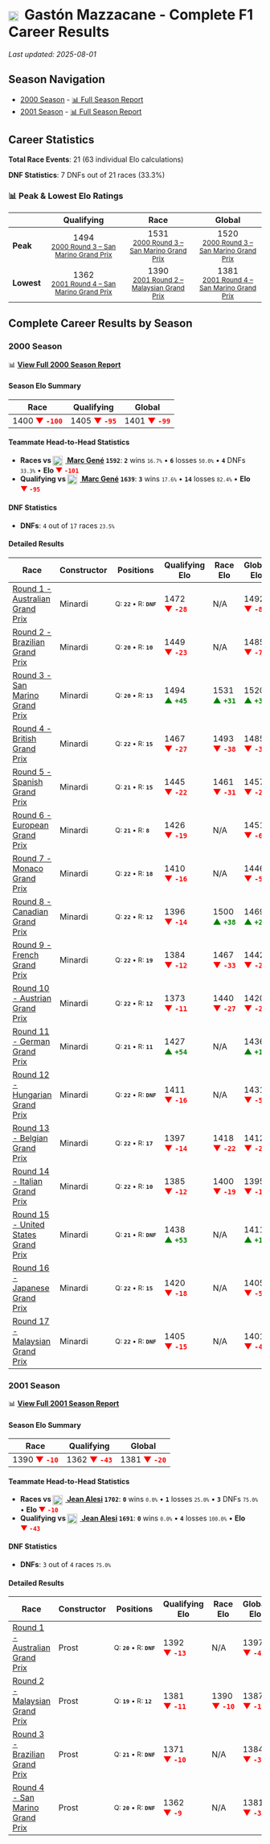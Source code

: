 # <img src="https://upload.wikimedia.org/wikipedia/commons/1/1a/Flag_of_Argentina.svg" alt="Argentina" width="20" height="auto" style="vertical-align: middle; margin-right: 5px;" onerror="this.outerHTML='🇦🇷'; this.style.marginRight='5px';"/> Gastón Mazzacane - Complete F1 Career Results

*Last updated: 2025-08-01*

## Season Navigation

- [2000 Season](#2000-season) - [📊 Full Season Report](../seasons/2000-season-report)
- [2001 Season](#2001-season) - [📊 Full Season Report](../seasons/2001-season-report)

## Career Statistics

**Total Race Events**: 21 (63 individual Elo calculations)

**DNF Statistics**: 7 DNFs out of 21 races (33.3%)

### 📊 Peak & Lowest Elo Ratings

| &nbsp; | Qualifying | Race | Global |
|-------|------------|------|--------|
| **Peak** | <center> 1494 <br/><small> [2000 Round 3 – San Marino Grand Prix](../seasons/2000-season-report#round-3-san-marino-grand-prix) </small></center> | <center> 1531 <br/><small> [2000 Round 3 – San Marino Grand Prix](../seasons/2000-season-report#round-3-san-marino-grand-prix) </small></center> | <center> 1520  <br/><small> [2000 Round 3 – San Marino Grand Prix](../seasons/2000-season-report#round-3-san-marino-grand-prix) </small></center> |
| **Lowest** | <center> 1362 <br/><small> [2001 Round 4 – San Marino Grand Prix](../seasons/2001-season-report#round-4-san-marino-grand-prix) </small></center> | <center> 1390 <br/><small> [2001 Round 2 – Malaysian Grand Prix](../seasons/2001-season-report#round-2-malaysian-grand-prix) </small></center> | <center> 1381 <br/><small> [2001 Round 4 – San Marino Grand Prix](../seasons/2001-season-report#round-4-san-marino-grand-prix) </small></center> |


## Complete Career Results by Season

### 2000 Season

📊 **[View Full 2000 Season Report](../seasons/2000-season-report)**

#### Season Elo Summary

| Race | Qualifying | Global |
|------|------------|--------|
| 1400 **<span style="color: red;">▼&nbsp;`-100`</span>** | 1405 **<span style="color: red;">▼&nbsp;`-95`</span>** | 1401 **<span style="color: red;">▼&nbsp;`-99`</span>** |

#### Teammate Head-to-Head Statistics

- **Races vs [<img src="https://upload.wikimedia.org/wikipedia/commons/9/9a/Flag_of_Spain.svg" alt="Spain" width="20" height="auto" style="vertical-align: middle; margin-right: 5px;" onerror="this.outerHTML='🇪🇸'; this.style.marginRight='5px';"/> Marc Gené](marc-gen) `1592`**: **`2`** wins <small>`16.7%`</small> • **`6`** losses <small>`50.0%`</small> • **`4`** DNFs <small>`33.3%`</small> • **Elo <span style="color: red;">▼&nbsp;`-101`</span>**
- **Qualifying vs [<img src="https://upload.wikimedia.org/wikipedia/commons/9/9a/Flag_of_Spain.svg" alt="Spain" width="20" height="auto" style="vertical-align: middle; margin-right: 5px;" onerror="this.outerHTML='🇪🇸'; this.style.marginRight='5px';"/> Marc Gené](marc-gen) `1639`**: **`3`** wins <small>`17.6%`</small> • **`14`** losses <small>`82.4%`</small> • **Elo <span style="color: red;">▼&nbsp;`-95`</span>**

#### DNF Statistics

- **DNFs**: `4` out of `17` races <small>`23.5%`</small>

#### Detailed Results

| Race | Constructor | Positions | Qualifying Elo | Race Elo | Global Elo | Teammate |
|------|-------------|-----------|----------------|----------|------------|----------|
| [Round 1 - Australian Grand Prix](../seasons/2000-season-report#round-1-australian-grand-prix) | Minardi | <small>Q:&nbsp;**`22`**&nbsp;•&nbsp;R:&nbsp;**`DNF`**</small> | 1472 **<span style="color: red;">▼&nbsp;`-28`</span>** | N/A | 1492 **<span style="color: red;">▼&nbsp;`-8`</span>** | [<img src="https://upload.wikimedia.org/wikipedia/commons/9/9a/Flag_of_Spain.svg" alt="Spain" width="20" height="auto" style="vertical-align: middle; margin-right: 5px;" onerror="this.outerHTML='🇪🇸'; this.style.marginRight='5px';"/> Marc Gené](marc-gen)<br/><small>Q:&nbsp;**`18`**&nbsp;•&nbsp;R:&nbsp;**`8`**</small> |
| [Round 2 - Brazilian Grand Prix](../seasons/2000-season-report#round-2-brazilian-grand-prix) | Minardi | <small>Q:&nbsp;**`20`**&nbsp;•&nbsp;R:&nbsp;**`10`**</small> | 1449 **<span style="color: red;">▼&nbsp;`-23`</span>** | N/A | 1485 **<span style="color: red;">▼&nbsp;`-7`</span>** | [<img src="https://upload.wikimedia.org/wikipedia/commons/9/9a/Flag_of_Spain.svg" alt="Spain" width="20" height="auto" style="vertical-align: middle; margin-right: 5px;" onerror="this.outerHTML='🇪🇸'; this.style.marginRight='5px';"/> Marc Gené](marc-gen)<br/><small>Q:&nbsp;**`18`**&nbsp;•&nbsp;R:&nbsp;**`DNF`**</small> |
| [Round 3 - San Marino Grand Prix](../seasons/2000-season-report#round-3-san-marino-grand-prix) | Minardi | <small>Q:&nbsp;**`20`**&nbsp;•&nbsp;R:&nbsp;**`13`**</small> | 1494 **<span style="color: green;">▲&nbsp;`+45`</span>** | 1531 **<span style="color: green;">▲&nbsp;`+31`</span>** | 1520 **<span style="color: green;">▲&nbsp;`+35`</span>** | [<img src="https://upload.wikimedia.org/wikipedia/commons/9/9a/Flag_of_Spain.svg" alt="Spain" width="20" height="auto" style="vertical-align: middle; margin-right: 5px;" onerror="this.outerHTML='🇪🇸'; this.style.marginRight='5px';"/> Marc Gené](marc-gen)<br/><small>Q:&nbsp;**`21`**&nbsp;•&nbsp;R:&nbsp;**`21`**</small> |
| [Round 4 - British Grand Prix](../seasons/2000-season-report#round-4-british-grand-prix) | Minardi | <small>Q:&nbsp;**`22`**&nbsp;•&nbsp;R:&nbsp;**`15`**</small> | 1467 **<span style="color: red;">▼&nbsp;`-27`</span>** | 1493 **<span style="color: red;">▼&nbsp;`-38`</span>** | 1485 **<span style="color: red;">▼&nbsp;`-35`</span>** | [<img src="https://upload.wikimedia.org/wikipedia/commons/9/9a/Flag_of_Spain.svg" alt="Spain" width="20" height="auto" style="vertical-align: middle; margin-right: 5px;" onerror="this.outerHTML='🇪🇸'; this.style.marginRight='5px';"/> Marc Gené](marc-gen)<br/><small>Q:&nbsp;**`21`**&nbsp;•&nbsp;R:&nbsp;**`14`**</small> |
| [Round 5 - Spanish Grand Prix](../seasons/2000-season-report#round-5-spanish-grand-prix) | Minardi | <small>Q:&nbsp;**`21`**&nbsp;•&nbsp;R:&nbsp;**`15`**</small> | 1445 **<span style="color: red;">▼&nbsp;`-22`</span>** | 1461 **<span style="color: red;">▼&nbsp;`-31`</span>** | 1457 **<span style="color: red;">▼&nbsp;`-28`</span>** | [<img src="https://upload.wikimedia.org/wikipedia/commons/9/9a/Flag_of_Spain.svg" alt="Spain" width="20" height="auto" style="vertical-align: middle; margin-right: 5px;" onerror="this.outerHTML='🇪🇸'; this.style.marginRight='5px';"/> Marc Gené](marc-gen)<br/><small>Q:&nbsp;**`20`**&nbsp;•&nbsp;R:&nbsp;**`14`**</small> |
| [Round 6 - European Grand Prix](../seasons/2000-season-report#round-6-european-grand-prix) | Minardi | <small>Q:&nbsp;**`21`**&nbsp;•&nbsp;R:&nbsp;**`8`**</small> | 1426 **<span style="color: red;">▼&nbsp;`-19`</span>** | N/A | 1451 **<span style="color: red;">▼&nbsp;`-6`</span>** | [<img src="https://upload.wikimedia.org/wikipedia/commons/9/9a/Flag_of_Spain.svg" alt="Spain" width="20" height="auto" style="vertical-align: middle; margin-right: 5px;" onerror="this.outerHTML='🇪🇸'; this.style.marginRight='5px';"/> Marc Gené](marc-gen)<br/><small>Q:&nbsp;**`20`**&nbsp;•&nbsp;R:&nbsp;**`DNF`**</small> |
| [Round 7 - Monaco Grand Prix](../seasons/2000-season-report#round-7-monaco-grand-prix) | Minardi | <small>Q:&nbsp;**`22`**&nbsp;•&nbsp;R:&nbsp;**`18`**</small> | 1410 **<span style="color: red;">▼&nbsp;`-16`</span>** | N/A | 1446 **<span style="color: red;">▼&nbsp;`-5`</span>** | [<img src="https://upload.wikimedia.org/wikipedia/commons/9/9a/Flag_of_Spain.svg" alt="Spain" width="20" height="auto" style="vertical-align: middle; margin-right: 5px;" onerror="this.outerHTML='🇪🇸'; this.style.marginRight='5px';"/> Marc Gené](marc-gen)<br/><small>Q:&nbsp;**`21`**&nbsp;•&nbsp;R:&nbsp;**`DNF`**</small> |
| [Round 8 - Canadian Grand Prix](../seasons/2000-season-report#round-8-canadian-grand-prix) | Minardi | <small>Q:&nbsp;**`22`**&nbsp;•&nbsp;R:&nbsp;**`12`**</small> | 1396 **<span style="color: red;">▼&nbsp;`-14`</span>** | 1500 **<span style="color: green;">▲&nbsp;`+38`</span>** | 1469 **<span style="color: green;">▲&nbsp;`+22`</span>** | [<img src="https://upload.wikimedia.org/wikipedia/commons/9/9a/Flag_of_Spain.svg" alt="Spain" width="20" height="auto" style="vertical-align: middle; margin-right: 5px;" onerror="this.outerHTML='🇪🇸'; this.style.marginRight='5px';"/> Marc Gené](marc-gen)<br/><small>Q:&nbsp;**`20`**&nbsp;•&nbsp;R:&nbsp;**`16`**</small> |
| [Round 9 - French Grand Prix](../seasons/2000-season-report#round-9-french-grand-prix) | Minardi | <small>Q:&nbsp;**`22`**&nbsp;•&nbsp;R:&nbsp;**`19`**</small> | 1384 **<span style="color: red;">▼&nbsp;`-12`</span>** | 1467 **<span style="color: red;">▼&nbsp;`-33`</span>** | 1442 **<span style="color: red;">▼&nbsp;`-27`</span>** | [<img src="https://upload.wikimedia.org/wikipedia/commons/9/9a/Flag_of_Spain.svg" alt="Spain" width="20" height="auto" style="vertical-align: middle; margin-right: 5px;" onerror="this.outerHTML='🇪🇸'; this.style.marginRight='5px';"/> Marc Gené](marc-gen)<br/><small>Q:&nbsp;**`21`**&nbsp;•&nbsp;R:&nbsp;**`15`**</small> |
| [Round 10 - Austrian Grand Prix](../seasons/2000-season-report#round-10-austrian-grand-prix) | Minardi | <small>Q:&nbsp;**`22`**&nbsp;•&nbsp;R:&nbsp;**`12`**</small> | 1373 **<span style="color: red;">▼&nbsp;`-11`</span>** | 1440 **<span style="color: red;">▼&nbsp;`-27`</span>** | 1420 **<span style="color: red;">▼&nbsp;`-22`</span>** | [<img src="https://upload.wikimedia.org/wikipedia/commons/9/9a/Flag_of_Spain.svg" alt="Spain" width="20" height="auto" style="vertical-align: middle; margin-right: 5px;" onerror="this.outerHTML='🇪🇸'; this.style.marginRight='5px';"/> Marc Gené](marc-gen)<br/><small>Q:&nbsp;**`20`**&nbsp;•&nbsp;R:&nbsp;**`8`**</small> |
| [Round 11 - German Grand Prix](../seasons/2000-season-report#round-11-german-grand-prix) | Minardi | <small>Q:&nbsp;**`21`**&nbsp;•&nbsp;R:&nbsp;**`11`**</small> | 1427 **<span style="color: green;">▲&nbsp;`+54`</span>** | N/A | 1436 **<span style="color: green;">▲&nbsp;`+16`</span>** | [<img src="https://upload.wikimedia.org/wikipedia/commons/9/9a/Flag_of_Spain.svg" alt="Spain" width="20" height="auto" style="vertical-align: middle; margin-right: 5px;" onerror="this.outerHTML='🇪🇸'; this.style.marginRight='5px';"/> Marc Gené](marc-gen)<br/><small>Q:&nbsp;**`22`**&nbsp;•&nbsp;R:&nbsp;**`DNF`**</small> |
| [Round 12 - Hungarian Grand Prix](../seasons/2000-season-report#round-12-hungarian-grand-prix) | Minardi | <small>Q:&nbsp;**`22`**&nbsp;•&nbsp;R:&nbsp;**`DNF`**</small> | 1411 **<span style="color: red;">▼&nbsp;`-16`</span>** | N/A | 1431 **<span style="color: red;">▼&nbsp;`-5`</span>** | [<img src="https://upload.wikimedia.org/wikipedia/commons/9/9a/Flag_of_Spain.svg" alt="Spain" width="20" height="auto" style="vertical-align: middle; margin-right: 5px;" onerror="this.outerHTML='🇪🇸'; this.style.marginRight='5px';"/> Marc Gené](marc-gen)<br/><small>Q:&nbsp;**`21`**&nbsp;•&nbsp;R:&nbsp;**`15`**</small> |
| [Round 13 - Belgian Grand Prix](../seasons/2000-season-report#round-13-belgian-grand-prix) | Minardi | <small>Q:&nbsp;**`22`**&nbsp;•&nbsp;R:&nbsp;**`17`**</small> | 1397 **<span style="color: red;">▼&nbsp;`-14`</span>** | 1418 **<span style="color: red;">▼&nbsp;`-22`</span>** | 1412 **<span style="color: red;">▼&nbsp;`-20`</span>** | [<img src="https://upload.wikimedia.org/wikipedia/commons/9/9a/Flag_of_Spain.svg" alt="Spain" width="20" height="auto" style="vertical-align: middle; margin-right: 5px;" onerror="this.outerHTML='🇪🇸'; this.style.marginRight='5px';"/> Marc Gené](marc-gen)<br/><small>Q:&nbsp;**`21`**&nbsp;•&nbsp;R:&nbsp;**`14`**</small> |
| [Round 14 - Italian Grand Prix](../seasons/2000-season-report#round-14-italian-grand-prix) | Minardi | <small>Q:&nbsp;**`22`**&nbsp;•&nbsp;R:&nbsp;**`10`**</small> | 1385 **<span style="color: red;">▼&nbsp;`-12`</span>** | 1400 **<span style="color: red;">▼&nbsp;`-19`</span>** | 1395 **<span style="color: red;">▼&nbsp;`-17`</span>** | [<img src="https://upload.wikimedia.org/wikipedia/commons/9/9a/Flag_of_Spain.svg" alt="Spain" width="20" height="auto" style="vertical-align: middle; margin-right: 5px;" onerror="this.outerHTML='🇪🇸'; this.style.marginRight='5px';"/> Marc Gené](marc-gen)<br/><small>Q:&nbsp;**`21`**&nbsp;•&nbsp;R:&nbsp;**`9`**</small> |
| [Round 15 - United States Grand Prix](../seasons/2000-season-report#round-15-united-states-grand-prix) | Minardi | <small>Q:&nbsp;**`21`**&nbsp;•&nbsp;R:&nbsp;**`DNF`**</small> | 1438 **<span style="color: green;">▲&nbsp;`+53`</span>** | N/A | 1411 **<span style="color: green;">▲&nbsp;`+16`</span>** | [<img src="https://upload.wikimedia.org/wikipedia/commons/9/9a/Flag_of_Spain.svg" alt="Spain" width="20" height="auto" style="vertical-align: middle; margin-right: 5px;" onerror="this.outerHTML='🇪🇸'; this.style.marginRight='5px';"/> Marc Gené](marc-gen)<br/><small>Q:&nbsp;**`22`**&nbsp;•&nbsp;R:&nbsp;**`12`**</small> |
| [Round 16 - Japanese Grand Prix](../seasons/2000-season-report#round-16-japanese-grand-prix) | Minardi | <small>Q:&nbsp;**`22`**&nbsp;•&nbsp;R:&nbsp;**`15`**</small> | 1420 **<span style="color: red;">▼&nbsp;`-18`</span>** | N/A | 1405 **<span style="color: red;">▼&nbsp;`-5`</span>** | [<img src="https://upload.wikimedia.org/wikipedia/commons/9/9a/Flag_of_Spain.svg" alt="Spain" width="20" height="auto" style="vertical-align: middle; margin-right: 5px;" onerror="this.outerHTML='🇪🇸'; this.style.marginRight='5px';"/> Marc Gené](marc-gen)<br/><small>Q:&nbsp;**`21`**&nbsp;•&nbsp;R:&nbsp;**`DNF`**</small> |
| [Round 17 - Malaysian Grand Prix](../seasons/2000-season-report#round-17-malaysian-grand-prix) | Minardi | <small>Q:&nbsp;**`22`**&nbsp;•&nbsp;R:&nbsp;**`DNF`**</small> | 1405 **<span style="color: red;">▼&nbsp;`-15`</span>** | N/A | 1401 **<span style="color: red;">▼&nbsp;`-4`</span>** | [<img src="https://upload.wikimedia.org/wikipedia/commons/9/9a/Flag_of_Spain.svg" alt="Spain" width="20" height="auto" style="vertical-align: middle; margin-right: 5px;" onerror="this.outerHTML='🇪🇸'; this.style.marginRight='5px';"/> Marc Gené](marc-gen)<br/><small>Q:&nbsp;**`21`**&nbsp;•&nbsp;R:&nbsp;**`DNF`**</small> |

### 2001 Season

📊 **[View Full 2001 Season Report](../seasons/2001-season-report)**

#### Season Elo Summary

| Race | Qualifying | Global |
|------|------------|--------|
| 1390 **<span style="color: red;">▼&nbsp;`-10`</span>** | 1362 **<span style="color: red;">▼&nbsp;`-43`</span>** | 1381 **<span style="color: red;">▼&nbsp;`-20`</span>** |

#### Teammate Head-to-Head Statistics

- **Races vs [<img src="https://upload.wikimedia.org/wikipedia/commons/c/c3/Flag_of_France.svg" alt="France" width="20" height="auto" style="vertical-align: middle; margin-right: 5px;" onerror="this.outerHTML='🇫🇷'; this.style.marginRight='5px';"/> Jean Alesi](jean-alesi) `1702`**: **`0`** wins <small>`0.0%`</small> • **`1`** losses <small>`25.0%`</small> • **`3`** DNFs <small>`75.0%`</small> • **Elo <span style="color: red;">▼&nbsp;`-10`</span>**
- **Qualifying vs [<img src="https://upload.wikimedia.org/wikipedia/commons/c/c3/Flag_of_France.svg" alt="France" width="20" height="auto" style="vertical-align: middle; margin-right: 5px;" onerror="this.outerHTML='🇫🇷'; this.style.marginRight='5px';"/> Jean Alesi](jean-alesi) `1691`**: **`0`** wins <small>`0.0%`</small> • **`4`** losses <small>`100.0%`</small> • **Elo <span style="color: red;">▼&nbsp;`-43`</span>**

#### DNF Statistics

- **DNFs**: `3` out of `4` races <small>`75.0%`</small>

#### Detailed Results

| Race | Constructor | Positions | Qualifying Elo | Race Elo | Global Elo | Teammate |
|------|-------------|-----------|----------------|----------|------------|----------|
| [Round 1 - Australian Grand Prix](../seasons/2001-season-report#round-1-australian-grand-prix) | Prost | <small>Q:&nbsp;**`20`**&nbsp;•&nbsp;R:&nbsp;**`DNF`**</small> | 1392 **<span style="color: red;">▼&nbsp;`-13`</span>** | N/A | 1397 **<span style="color: red;">▼&nbsp;`-4`</span>** | [<img src="https://upload.wikimedia.org/wikipedia/commons/c/c3/Flag_of_France.svg" alt="France" width="20" height="auto" style="vertical-align: middle; margin-right: 5px;" onerror="this.outerHTML='🇫🇷'; this.style.marginRight='5px';"/> Jean Alesi](jean-alesi)<br/><small>Q:&nbsp;**`14`**&nbsp;•&nbsp;R:&nbsp;**`9`**</small> |
| [Round 2 - Malaysian Grand Prix](../seasons/2001-season-report#round-2-malaysian-grand-prix) | Prost | <small>Q:&nbsp;**`19`**&nbsp;•&nbsp;R:&nbsp;**`12`**</small> | 1381 **<span style="color: red;">▼&nbsp;`-11`</span>** | 1390 **<span style="color: red;">▼&nbsp;`-10`</span>** | 1387 **<span style="color: red;">▼&nbsp;`-10`</span>** | [<img src="https://upload.wikimedia.org/wikipedia/commons/c/c3/Flag_of_France.svg" alt="France" width="20" height="auto" style="vertical-align: middle; margin-right: 5px;" onerror="this.outerHTML='🇫🇷'; this.style.marginRight='5px';"/> Jean Alesi](jean-alesi)<br/><small>Q:&nbsp;**`13`**&nbsp;•&nbsp;R:&nbsp;**`9`**</small> |
| [Round 3 - Brazilian Grand Prix](../seasons/2001-season-report#round-3-brazilian-grand-prix) | Prost | <small>Q:&nbsp;**`21`**&nbsp;•&nbsp;R:&nbsp;**`DNF`**</small> | 1371 **<span style="color: red;">▼&nbsp;`-10`</span>** | N/A | 1384 **<span style="color: red;">▼&nbsp;`-3`</span>** | [<img src="https://upload.wikimedia.org/wikipedia/commons/c/c3/Flag_of_France.svg" alt="France" width="20" height="auto" style="vertical-align: middle; margin-right: 5px;" onerror="this.outerHTML='🇫🇷'; this.style.marginRight='5px';"/> Jean Alesi](jean-alesi)<br/><small>Q:&nbsp;**`15`**&nbsp;•&nbsp;R:&nbsp;**`8`**</small> |
| [Round 4 - San Marino Grand Prix](../seasons/2001-season-report#round-4-san-marino-grand-prix) | Prost | <small>Q:&nbsp;**`20`**&nbsp;•&nbsp;R:&nbsp;**`DNF`**</small> | 1362 **<span style="color: red;">▼&nbsp;`-9`</span>** | N/A | 1381 **<span style="color: red;">▼&nbsp;`-3`</span>** | [<img src="https://upload.wikimedia.org/wikipedia/commons/c/c3/Flag_of_France.svg" alt="France" width="20" height="auto" style="vertical-align: middle; margin-right: 5px;" onerror="this.outerHTML='🇫🇷'; this.style.marginRight='5px';"/> Jean Alesi](jean-alesi)<br/><small>Q:&nbsp;**`14`**&nbsp;•&nbsp;R:&nbsp;**`9`**</small> |

